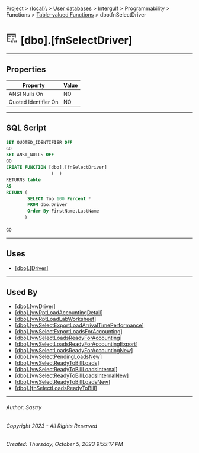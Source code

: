#### 

[Project](../../../../../../index.md) > [(local)\\](../../../../../index.md) > [User databases](../../../../index.md) > [Intergulf](../../../index.md) > Programmability > Functions > [Table-valued Functions](Table-valued_Functions.md) > dbo.fnSelectDriver

# ![Table-valued Functions](../../../../../../Images/Function_Table32.png) [dbo].[fnSelectDriver]

---

## <a name="#properties"></a>Properties

| Property | Value |
|---|---|
| ANSI Nulls On | NO |
| Quoted Identifier On | NO |


---

## <a name="#sqlscript"></a>SQL Script

```sql
SET QUOTED_IDENTIFIER OFF
GO
SET ANSI_NULLS OFF
GO
CREATE FUNCTION [dbo].[fnSelectDriver]
                 (  )
RETURNS table
AS
RETURN (
        SELECT Top 100 Percent *
        FROM dbo.Driver
        Order By FirstName,LastName
       )

GO

```


---

## <a name="#uses"></a>Uses

* [[dbo].[Driver]](../../../Tables/dbo_Driver.md)


---

## <a name="#usedby"></a>Used By

* [[dbo].[vwDriver]](../../../Views/dbo_vwDriver.md)
* [[dbo].[vwRptLoadAccountingDetail]](../../../Views/dbo_vwRptLoadAccountingDetail.md)
* [[dbo].[vwRptLoadLabWorksheet]](../../../Views/dbo_vwRptLoadLabWorksheet.md)
* [[dbo].[vwSelectExportLoadArrivalTimePerformance]](../../../Views/dbo_vwSelectExportLoadArrivalTimePerformance.md)
* [[dbo].[vwSelectExportLoadsForAccounting]](../../../Views/dbo_vwSelectExportLoadsForAccounting.md)
* [[dbo].[vwSelectLoadsReadyForAccounting]](../../../Views/dbo_vwSelectLoadsReadyForAccounting.md)
* [[dbo].[vwSelectLoadsReadyForAccountingExport]](../../../Views/dbo_vwSelectLoadsReadyForAccountingExport.md)
* [[dbo].[vwSelectLoadsReadyForAccountingNew]](../../../Views/dbo_vwSelectLoadsReadyForAccountingNew.md)
* [[dbo].[vwSelectPendingLoadsNew]](../../../Views/dbo_vwSelectPendingLoadsNew.md)
* [[dbo].[vwSelectReadyToBillLoads]](../../../Views/dbo_vwSelectReadyToBillLoads.md)
* [[dbo].[vwSelectReadyToBillLoadsInternal]](../../../Views/dbo_vwSelectReadyToBillLoadsInternal.md)
* [[dbo].[vwSelectReadyToBillLoadsInternalNew]](../../../Views/dbo_vwSelectReadyToBillLoadsInternalNew.md)
* [[dbo].[vwSelectReadyToBillLoadsNew]](../../../Views/dbo_vwSelectReadyToBillLoadsNew.md)
* [[dbo].[fnSelectLoadsReadyToBill]](dbo_fnSelectLoadsReadyToBill.md)


---

###### Author:  Sastry

###### Copyright 2023 - All Rights Reserved

###### Created: Thursday, October 5, 2023 9:55:17 PM

